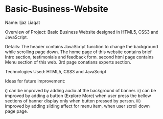 # Basic-Business-Website
Name: 
       Ijaz Liaqat

Overview of Project:
        Basic Business Website designed in HTML5, CSS3 and JavaScript.

Details:
        The header contains JavaScript function to change the background while scrolling page down.
        The home page of this website contains brief Intro section, testimonials and feedback form. second html page contains Menu section of this web. 3rd page conatians experts section.

Technologies Used:
    HTML5, CSS3 and JavaScript
    
Ideas for future improvement:
 
 i) can be improved by adding audio at the background of banner.
 ii) can be improved by adding a button (Explore More) when user press the bellow sections of banner display     only when button pressed by person.
 iii) improved by adding sliding affect for menu item, when user scroll down page page.
